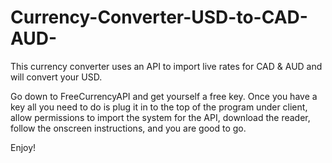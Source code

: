 # Currency-Converter-USD-to-CAD-AUD-
This currency converter uses an API to import live rates for CAD &amp; AUD and will convert your USD.

Go down to FreeCurrencyAPI and get yourself a free key. Once you have a key all you need to do is plug it in to the top of the program under client, allow permissions to import the system for the API, download the reader, follow the onscreen instructions, and you are good to go. 

Enjoy!
